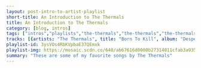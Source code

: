 ```yaml
---
layout: post-intro-to-artist-playlist
short-title: An Introduction to The Thermals
title: An Introduction to The Thermals
category: [blog, intros]
tags: ["intros","playlists","the-thermals","the-thermals","the-thermals","the-thermals","the-thermals","the-thermals","the-thermals","the-thermals","the-thermals","the-thermals","the-thermals","the-thermals","the-thermals","the-thermals","the-thermals","the-thermals","the-thermals","the-thermals"]
tracks: [{artists: "The Thermals", title: "Born To Kill", album: "Desperate Ground"},{artists: "The Thermals", title: "A Pillar Of Salt", album: "The Body, The Blood, The Machine"},{artists: "The Thermals", title: "Now We Can See", album: "Now We Can See"},{artists: "The Thermals", title: "Not Like Any Other Feeling", album: "Personal Life"},{artists: "The Thermals", title: "I Let It Go", album: "Now We Can See"},{artists: "The Thermals", title: "Back To The Sea", album: "The Body, The Blood, The Machine"},{artists: "The Thermals", title: "You Will Be Free", album: "Desperate Ground"},{artists: "The Thermals", title: "Alone, a Fool", album: "Personal Life"},{artists: "The Thermals", title: "Returning to the Fold", album: "The Body, The Blood, The Machine"},{artists: "The Thermals", title: "The Sword By My Side", album: "Desperate Ground"},{artists: "The Thermals", title: "I Hold The Sound", album: "The Body, The Blood, The Machine"},{artists: "The Thermals", title: "I Go Alone", album: "Desperate Ground"},{artists: "The Thermals", title: "No Culture Icons", album: "LIVE [at the Echoplex - December 7th, 2007]"},{artists: "The Thermals", title: "Never Listen To Me", album: "Personal Life"},{artists: "The Thermals", title: "Power Doesn't Run On Nothing", album: "The Body, The Blood, The Machine"},{artists: "The Thermals", title: "Your Love Is So Strong", album: "Personal Life"},{artists: "The Thermals", title: "Here's Your Future", album: "The Body, The Blood, The Machine"},{artists: "The Thermals", title: "Where I Stand", album: "Desperate Ground"}]
playlist-id: 3ysVOs4RbKVpbaE37QEmxk
playlist-img: https://mosaic.scdn.co/640/ab67616d0000b27314811cfab3a9353f8c49aed1ab67616d0000b2732be2e7fa7a5b835091f1fdccab67616d0000b2732d161af878fd673a56db716eab67616d0000b2736331e685e6b7fbe505dc9e94
summary: "These are some of my favorite songs by The Thermals"
---
```

